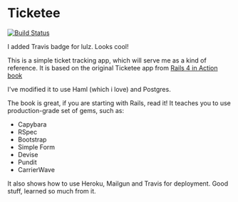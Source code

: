 # Ticketee

[![Build Status](https://travis-ci.org/cloudtemplar/ticketee.svg?branch=master)](https://travis-ci.org/cloudtemplar/ticketee)

I added Travis badge for lulz. Looks cool!

This is a simple ticket tracking app, which will serve me as a kind of reference.
It is based on the original Ticketee app from [Rails 4 in Action book](https://www.manning.com/books/rails-4-in-action)

I've modified it to use Haml (which i love) and Postgres.

The book is great, if you are starting with Rails, read it! It teaches you to use production-grade set of gems, such as: 

* Capybara
* RSpec
* Bootstrap
* Simple Form
* Devise
* Pundit
* CarrierWave

It also shows how to use Heroku, Mailgun and Travis for deployment.
Good stuff, learned so much from it.

